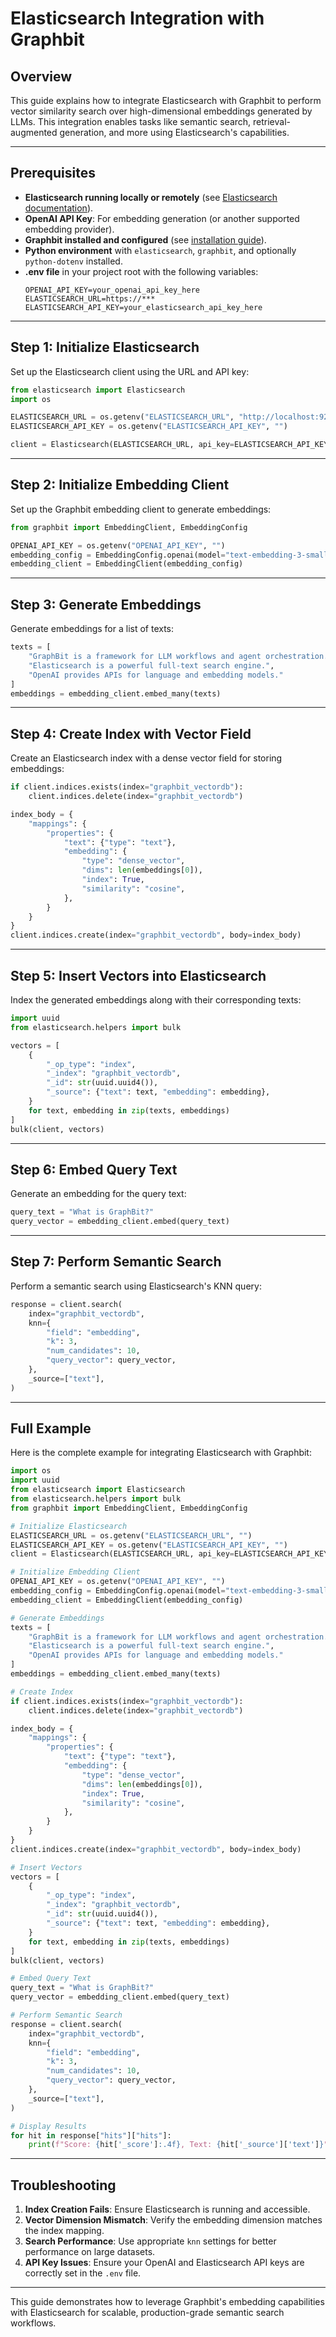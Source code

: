 # Elasticsearch Integration with Graphbit

## Overview

This guide explains how to integrate Elasticsearch with Graphbit to perform vector similarity search over high-dimensional embeddings generated by LLMs. This integration enables tasks like semantic search, retrieval-augmented generation, and more using Elasticsearch's capabilities.

---

## Prerequisites

- **Elasticsearch running locally or remotely** (see [Elasticsearch documentation](https://www.elastic.co/guide/index.html)).
- **OpenAI API Key**: For embedding generation (or another supported embedding provider).
- **Graphbit installed and configured** (see [installation guide](../getting-started/installation.md)).
- **Python environment** with `elasticsearch`, `graphbit`, and optionally `python-dotenv` installed.
- **.env file** in your project root with the following variables:
  ```env
  OPENAI_API_KEY=your_openai_api_key_here
  ELASTICSEARCH_URL=https://***
  ELASTICSEARCH_API_KEY=your_elasticsearch_api_key_here
  ```

---

## Step 1: Initialize Elasticsearch

Set up the Elasticsearch client using the URL and API key:

```python
from elasticsearch import Elasticsearch
import os

ELASTICSEARCH_URL = os.getenv("ELASTICSEARCH_URL", "http://localhost:9200")
ELASTICSEARCH_API_KEY = os.getenv("ELASTICSEARCH_API_KEY", "")

client = Elasticsearch(ELASTICSEARCH_URL, api_key=ELASTICSEARCH_API_KEY)
```

---

## Step 2: Initialize Embedding Client

Set up the Graphbit embedding client to generate embeddings:

```python
from graphbit import EmbeddingClient, EmbeddingConfig

OPENAI_API_KEY = os.getenv("OPENAI_API_KEY", "")
embedding_config = EmbeddingConfig.openai(model="text-embedding-3-small", api_key=OPENAI_API_KEY)
embedding_client = EmbeddingClient(embedding_config)
```

---

## Step 3: Generate Embeddings

Generate embeddings for a list of texts:

```python
texts = [
    "GraphBit is a framework for LLM workflows and agent orchestration.",
    "Elasticsearch is a powerful full-text search engine.",
    "OpenAI provides APIs for language and embedding models."
]
embeddings = embedding_client.embed_many(texts)
```

---

## Step 4: Create Index with Vector Field

Create an Elasticsearch index with a dense vector field for storing embeddings:

```python
if client.indices.exists(index="graphbit_vectordb"):
    client.indices.delete(index="graphbit_vectordb")

index_body = {
    "mappings": {
        "properties": {
            "text": {"type": "text"},
            "embedding": {
                "type": "dense_vector",
                "dims": len(embeddings[0]),
                "index": True,
                "similarity": "cosine",
            },
        }
    }
}
client.indices.create(index="graphbit_vectordb", body=index_body)
```

---

## Step 5: Insert Vectors into Elasticsearch

Index the generated embeddings along with their corresponding texts:

```python
import uuid
from elasticsearch.helpers import bulk

vectors = [
    {
        "_op_type": "index",
        "_index": "graphbit_vectordb",
        "_id": str(uuid.uuid4()),
        "_source": {"text": text, "embedding": embedding},
    }
    for text, embedding in zip(texts, embeddings)
]
bulk(client, vectors)
```

---

## Step 6: Embed Query Text

Generate an embedding for the query text:

```python
query_text = "What is GraphBit?"
query_vector = embedding_client.embed(query_text)
```

---

## Step 7: Perform Semantic Search

Perform a semantic search using Elasticsearch's KNN query:

```python
response = client.search(
    index="graphbit_vectordb",
    knn={
        "field": "embedding",
        "k": 3,
        "num_candidates": 10,
        "query_vector": query_vector,
    },
    _source=["text"],
)
```

---

## Full Example

Here is the complete example for integrating Elasticsearch with Graphbit:

```python
import os
import uuid
from elasticsearch import Elasticsearch
from elasticsearch.helpers import bulk
from graphbit import EmbeddingClient, EmbeddingConfig

# Initialize Elasticsearch
ELASTICSEARCH_URL = os.getenv("ELASTICSEARCH_URL", "")
ELASTICSEARCH_API_KEY = os.getenv("ELASTICSEARCH_API_KEY", "")
client = Elasticsearch(ELASTICSEARCH_URL, api_key=ELASTICSEARCH_API_KEY)

# Initialize Embedding Client
OPENAI_API_KEY = os.getenv("OPENAI_API_KEY", "")
embedding_config = EmbeddingConfig.openai(model="text-embedding-3-small", api_key=OPENAI_API_KEY)
embedding_client = EmbeddingClient(embedding_config)

# Generate Embeddings
texts = [
    "GraphBit is a framework for LLM workflows and agent orchestration.",
    "Elasticsearch is a powerful full-text search engine.",
    "OpenAI provides APIs for language and embedding models."
]
embeddings = embedding_client.embed_many(texts)

# Create Index
if client.indices.exists(index="graphbit_vectordb"):
    client.indices.delete(index="graphbit_vectordb")

index_body = {
    "mappings": {
        "properties": {
            "text": {"type": "text"},
            "embedding": {
                "type": "dense_vector",
                "dims": len(embeddings[0]),
                "index": True,
                "similarity": "cosine",
            },
        }
    }
}
client.indices.create(index="graphbit_vectordb", body=index_body)

# Insert Vectors
vectors = [
    {
        "_op_type": "index",
        "_index": "graphbit_vectordb",
        "_id": str(uuid.uuid4()),
        "_source": {"text": text, "embedding": embedding},
    }
    for text, embedding in zip(texts, embeddings)
]
bulk(client, vectors)

# Embed Query Text
query_text = "What is GraphBit?"
query_vector = embedding_client.embed(query_text)

# Perform Semantic Search
response = client.search(
    index="graphbit_vectordb",
    knn={
        "field": "embedding",
        "k": 3,
        "num_candidates": 10,
        "query_vector": query_vector,
    },
    _source=["text"],
)

# Display Results
for hit in response["hits"]["hits"]:
    print(f"Score: {hit['_score']:.4f}, Text: {hit['_source']['text']}")
```

---

## Troubleshooting

1. **Index Creation Fails**: Ensure Elasticsearch is running and accessible.
2. **Vector Dimension Mismatch**: Verify the embedding dimension matches the index mapping.
3. **Search Performance**: Use appropriate `knn` settings for better performance on large datasets.
4. **API Key Issues**: Ensure your OpenAI and Elasticsearch API keys are correctly set in the `.env` file.

---

This guide demonstrates how to leverage Graphbit's embedding capabilities with Elasticsearch for scalable, production-grade semantic search workflows.
